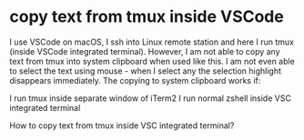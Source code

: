 
# copy text from tmux inside VSCode

I use VSCode on macOS, I ssh into Linux remote station and here I run tmux (inside VSCode integrated terminal). However, I am not able to copy any text from tmux into system clipboard when used like this. I am not even able to select the text using mouse - when I select any the selection highlight disappears immediately.
The copying to system clipboard works if:

I run tmux inside separate window of iTerm2
I run normal zshell inside VSC integrated terminal

How to copy text from tmux inside VSC integrated terminal?

        